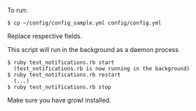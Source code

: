 To run:

    $ cp ~/config/config_sample.yml config/config.yml

Replace respective fields.

This script will run in the background as a daemon process

    $ ruby test_notifications.rb start
      (test_notifications.rb is now running in the background)
    $ ruby test_notifications.rb restart
      (...)
    $ ruby test_notifications.rb stop

Make sure you have growl installed.